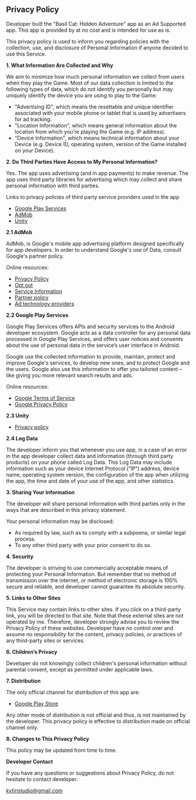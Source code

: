 ## Privacy Policy

Developer built the "Basil Cat: Hidden Adventure" app as an Ad Supported app. This app is provided by at no cost and is intended for use as is.

This privacy policy is used to inform you regarding policies with the collection, use, and 
disclosure of Personal Information if anyone decided to use this Service.

**1. What Information Are Collected and Why**

We aim to minimize how much personal information we collect from users when they play the Game. Most of our data collection is limited to the following types of data, which do not identify you personally but may uniquely identify the device you are using to play to the Game:

* "Advertising ID", which means the resettable and unique identifier associated with your mobile phone or tablet that is used by advertisers for ad tracking.
* "Location Information", which means general information about the location from which you're playing the Game (e.g. IP address).
* "Device Information", which means technical information about your Device (e.g. Device ID, operating system, version of the Game installed on your Device).

**2. Do Third Parties Have Access to My Personal Information?**

Yes. The app uses advertising (and in app payments) to make revenue. The app uses third party
libraries for advertising which may collect and share personal information with third
parties.

Links to privacy policies of third party service providers used in the app

* [Google Play Services](https://www.google.com/policies/privacy/)
* [AdMob](https://support.google.com/admob/answer/6128543)
* [Unity](https://unity3d.com/legal/privacy-policy)

**2.1 AdMob**

AdMob, is Google's mobile app advertising platform designed specifically for app
developers. In order to understand Google's use of Data, consult Google's partner policy.

Online resources:
* [Privacy Policy](https://www.google.com/policies/technologies/ads/)
* [Opt out](https://www.google.com/settings/ads)
* [Service Information](https://privacy.google.com/businesses/adsservices/)
* [Partner policy](https://policies.google.com/technologies/partner-sites)
* [Ad technology providers](https://support.google.com/admob/answer/9012903)


**2.2 Google Play Services**

Google Play Services offers APIs and security services to the Android developer ecosystem.
Google acts as a data controller for any personal data processed in Google Play Services,
and offers user notices and consents about the use of personal data in the service’s user
interface in Android.

Google use the collected information to provide, maintain, protect and improve Google's
services, to develop new ones, and to protect Google and the users. Google also use this
information to offer you tailored content – like giving you more relevant search results
and ads.

Online resources:
* [Google Terms of Service](https://policies.google.com/terms)
* [Google Privacy Policy](https://policies.google.com/privacy)

**2.3 Unity**

* [Privacy policy](https://unity3d.com/legal/privacy-policy)

**2.4 Log Data**

The developer inform you that whenever you use app, in a case of an error in the app developer collect data and information (through third party products) on your phone called Log Data. This Log Data may include information such as your device Internet Protocol (“IP”) address, device name, operating system version, the configuration of the app when utilizing the app, the time and date of your use of the app, and other statistics.

**3. Sharing Your Information**

The developer will share personal information with third parties only in the ways that are described in this privacy statement.

Your personal information may be disclosed:
* As required by law, such as to comply with a subpoena, or similar legal process.
* To any other third party with your prior consent to do so.

**4. Security**

The developer is striving to use commercially acceptable means of protecting your Personal Information. But remember that no method of transmission over the internet, or method of electronic storage is 100% secure and reliable, and developer cannot guarantee its absolute security.

**5. Links to Other Sites**

This Service may contain links to other sites. If you click on a third-party link, you 
will be directed to that site. Note that these external sites are not operated by me.
Therefore, developer strongly advise you to review the Privacy Policy of these websites. Developer have 
no control over and assume no responsibility for the content, privacy policies, or 
practices of any third-party sites or services.

**6. Children’s Privacy**

Developer do not knowingly collect children's personal information without parental consent, except as permitted under applicable laws.

**7. Distribution**

The only official channel for distribution of this app are:
* [Google Play Store](https://play.google.com/)

Any other mode of distribution is not official and thus, is not maintained by the developer.
This privacy policy is effective to distribution made on official channel only.

**8. Changes to This Privacy Policy**

This policy may be updated from time to time.

**Developer Contact**

If you have any questions or suggestions about Privacy Policy, do not hesitate to
contact developer.

kytinstudio@gmail.com
